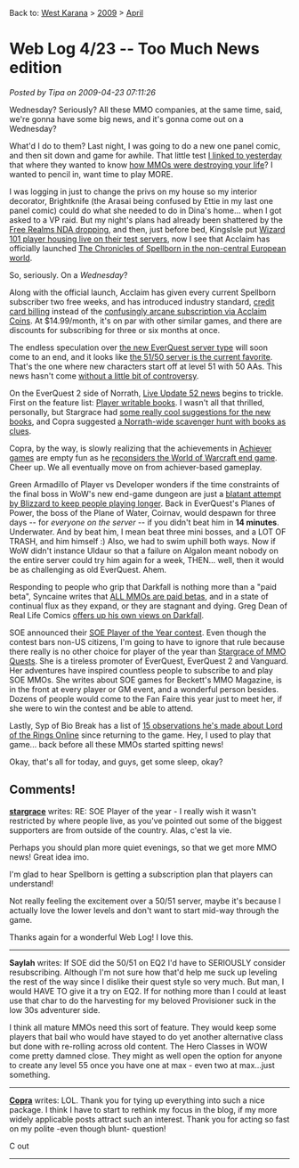 Back to: [West Karana](/posts/westkarana.md) > [2009](/posts/2009/westkarana.md) > [April](./westkarana.md)
# Web Log 4/23 -- Too Much News edition

*Posted by Tipa on 2009-04-23 07:11:26*

Wednesday? Seriously? All these MMO companies, at the same time, said, we're gonna have some big news, and it's gonna come out on a Wednesday?

What'd I do to them? Last night, I was going to do a new one panel comic, and then sit down and game for awhile. That little test [I linked to yesterday](../../../index.php/2009/04/22/web-log-422-earth-day-edition/) that where they wanted to know [how MMOs were destroying your life](https://www.surveymonkey.com/s.aspx?sm=VS74oSNwb_2fYkv_2fNNXK5Yrw_3d_3d)? I wanted to pencil in, want time to play MORE. 

I was logging in just to change the privs on my house so my interior decorator, Brightknife (the Arasai being confused by Ettie in my last one panel comic) could do what she needed to do in Dina's home... when I got asked to a VP raid. But my night's plans had already been shattered by the [Free Realms NDA dropping](http://forums.station.sony.com/freerealms/posts/list.m?topic_id=2286), and then, just before bed, KingsIsle put [Wizard 101 player housing live on their test servers](https://www.wizard101.com/site/posts/list/5233.ftl), now I see that Acclaim has officially launched [The Chronicles of Spellborn in the non-central European world](http://spellborn.acclaim.com/).

So, seriously. On a *Wednesday*?

Along with the official launch, Acclaim has given every current Spellborn subscriber two free weeks, and has introduced industry standard, [credit card billing](http://spellborn.acclaim.com/keypurchase.html) instead of the [confusingly arcane subscription via Acclaim Coins](../../../index.php/2009/03/20/spellborn-on-the-cheap-new-armors-dev-chat/). At $14.99/month, it's on par with other similar games, and there are discounts for subscribing for three or six months at once. 

The endless speculation over [the new EverQuest server type](../../../index.php/2009/03/14/everquests-new-server-what-are-the-choices/) will soon come to an end, and it looks like [the 51/50 server is the current favorite](http://eqdev.wordpress.com/2009/04/22/new-server-ruleset-poll-is-about-to-close/). That's the one where new characters start off at level 51 with 50 AAs. This news hasn't come [without a little bit of controversy](http://forums.station.sony.com/eq/posts/list.m?topic_id=150189).

On the EverQuest 2 side of Norrath, [Live Update 52 news](http://www.cuppycake.org/?p=731) begins to trickle. First on the feature list: [Player writable books](http://eq2dev.wordpress.com/2009/04/22/leave-your-permanent-mark-on-the-world-of-norrath/). I wasn't all that thrilled, personally, but Stargrace had [some really cool suggestions for the new books](http://mmoquests.com/2009/04/23/exciting-news-all-around/), and Copra suggested [a Norrath-wide scavenger hunt with books as clues](http://twitter.com/Copra). 

Copra, by the way, is slowly realizing that the achievements in [Achiever games](../../../index.php/2009/04/17/achiever-games-legends-of-zork-and-progress-quest/) are empty fun as he [reconsiders the World of Warcraft end game](http://bullcopra.blogspot.com/2009/04/reconsidering-current-end-game.html). Cheer up. We all eventually move on from achiever-based gameplay.

Green Armadillo of Player vs Developer wonders if the time constraints of the final boss in WoW's new end-game dungeon are just a [blatant attempt by Blizzard to keep people playing longer](http://playervsdeveloper.blogspot.com/2009/04/algalon-thanks-you-for-playing.html). Back in EverQuest's Planes of Power, the boss of the Plane of Water, Coirnav, would despawn for three days -- for *everyone on the server* -- if you didn't beat him in **14 minutes**. Underwater. And by beat him, I mean beat three mini bosses, and a LOT OF TRASH, and him himself :) Also, we had to swim uphill both ways. Now if WoW didn't instance Uldaur so that a failure on Algalon meant nobody on the entire server could try him again for a week, THEN... well, then it would be as challenging as old EverQuest. Ahem.

Responding to people who grip that Darkfall is nothing more than a "paid beta", Syncaine writes that [ALL MMOs are paid betas](http://syncaine.wordpress.com/2009/04/22/paid-beta-youre-playing-it/), and in a state of continual flux as they expand, or they are stagnant and dying. Greg Dean of Real Life Comics [offers up his own views on Darkfall](http://www.reallifecomics.com/archive/090423.html).

SOE announced their [SOE Player of the Year contest](http://vgplayers.station.sony.com/newsArchive.vm?id=870§ion=News). Even though the contest bars non-US citizens, I'm going to have to ignore that rule because there really is no other choice for player of the year than [Stargrace of MMO Quests](http://mmoquests.com). She is a tireless promoter of EverQuest, EverQuest 2 and Vanguard. Her adventures have inspired countless people to subscribe to and play SOE MMOs. She writes about SOE games for Beckett's MMO Magazine, is in the front at every player or GM event, and a wonderful person besides. Dozens of people would come to the Fan Faire this year just to meet her, if she were to win the contest and be able to attend. 

Lastly, Syp of Bio Break has a list of [15 observations he's made about Lord of the Rings Online](http://biobreak.wordpress.com/2009/04/22/lotro-15-observations-since-coming-back/) since returning to the game. Hey, I used to play that game... back before all these MMOs started spitting news!

Okay, that's all for today, and guys, get some sleep, okay?

## Comments!

**[stargrace](http://mmoquests.com)** writes: RE: SOE Player of the year - I really wish it wasn't restricted by where people live, as you've pointed out some of the biggest supporters are from outside of the country. Alas, c'est la vie. 

Perhaps you should plan more quiet evenings, so that we get more MMO news! Great idea imo. 

I'm glad to hear Spellborn is getting a subscription plan that players can understand!

Not really feeling the excitement over a 50/51 server, maybe it's because I actually love the lower levels and don't want to start mid-way through the game. 

Thanks again for a wonderful Web Log! I love this.

---

**Saylah** writes: If SOE did the 50/51 on EQ2 I'd have to SERIOUSLY consider resubscribing. Although I'm not sure how that'd help me suck up leveling the rest of the way since I dislike their quest style so very much. But man, I would HAVE TO give it a try on EQ2. If for nothing more than I could at least use that char to do the harvesting for my beloved Provisioner suck in the low 30s adventurer side.

I think all mature MMOs need this sort of feature. They would keep some players that bail who would have stayed to do yet another alternative class but done with re-rolling across old content. The Hero Classes in WOW come pretty damned close. They might as well open the option for anyone to create any level 55 once you have one at max - even two at max...just something.

---

**[Copra](http://bullcopra.blogspot.com)** writes: LOL. Thank you for tying up everything into such a nice package. I think I have to start to rethink my focus in the blog, if my more widely applicable posts attract such an interest. Thank you for acting so fast on my polite -even though blunt- question!

C out

---

